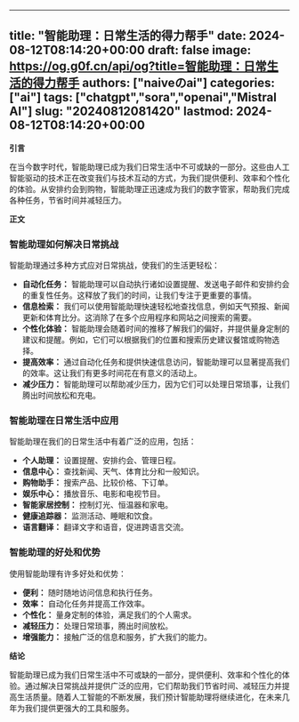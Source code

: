 
---
title: "智能助理：日常生活的得力帮手"
date: 2024-08-12T08:14:20+00:00
draft: false
image: https://og.g0f.cn/api/og?title=智能助理：日常生活的得力帮手
authors: ["naiveのai"]
categories: ["ai"]
tags: ["chatgpt","sora","openai","Mistral AI"]
slug: "20240812081420"
lastmod: 2024-08-12T08:14:20+00:00
---
**引言**

在当今数字时代，智能助理已成为我们日常生活中不可或缺的一部分。这些由人工智能驱动的技术正在改变我们与技术互动的方式，为我们提供便利、效率和个性化的体验。从安排约会到购物，智能助理正迅速成为我们的数字管家，帮助我们完成各种任务，节省时间并减轻压力。

**正文**

### 智能助理如何解决日常挑战

智能助理通过多种方式应对日常挑战，使我们的生活更轻松：

- **自动化任务：** 智能助理可以自动执行诸如设置提醒、发送电子邮件和安排约会的重复性任务。这释放了我们的时间，让我们专注于更重要的事情。
- **信息检索：** 我们可以使用智能助理快速轻松地查找信息，例如天气预报、新闻更新和体育比分。这消除了在多个应用程序和网站之间搜索的需要。
- **个性化体验：** 智能助理会随着时间的推移了解我们的偏好，并提供量身定制的建议和提醒。例如，它们可以根据我们的位置和搜索历史建议餐馆或购物选择。
- **提高效率：** 通过自动化任务和提供快速信息访问，智能助理可以显著提高我们的效率。这让我们有更多时间花在有意义的活动上。
- **减少压力：** 智能助理可以帮助减少压力，因为它们可以处理日常琐事，让我们腾出时间放松和充电。

### 智能助理在日常生活中应用

智能助理在我们的日常生活中有着广泛的应用，包括：

- **个人助理：** 设置提醒、安排约会、管理日程。
- **信息中心：** 查找新闻、天气、体育比分和一般知识。
- **购物助手：** 搜索产品、比较价格、下订单。
- **娱乐中心：** 播放音乐、电影和电视节目。
- **智能家居控制：** 控制灯光、恒温器和家电。
- **健康追踪器：** 监测活动、睡眠和饮食。
- **语言翻译：** 翻译文字和语音，促进跨语言交流。

### 智能助理的好处和优势

使用智能助理有许多好处和优势：

- **便利：** 随时随地访问信息和执行任务。
- **效率：** 自动化任务并提高工作效率。
- **个性化：** 量身定制的体验，满足我们的个人需求。
- **减轻压力：** 处理日常琐事，腾出时间放松。
- **增强能力：** 接触广泛的信息和服务，扩大我们的能力。

**结论**

智能助理已成为我们日常生活中不可或缺的一部分，提供便利、效率和个性化的体验。通过解决日常挑战并提供广泛的应用，它们帮助我们节省时间、减轻压力并提高生活质量。随着人工智能的不断发展，我们预计智能助理将继续进化，在未来几年为我们提供更强大的工具和服务。
